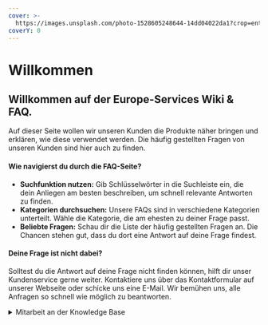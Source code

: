 ```yaml
---
cover: >-
  https://images.unsplash.com/photo-1528605248644-14dd04022da1?crop=entropy&cs=tinysrgb&fm=jpg&ixid=MnwxOTcwMjR8MHwxfHNlYXJjaHwxMHx8dGVhbSUyMG9mJTIwcGVvcGxlfGVufDB8fHx8MTY2MDMxNzQzNg&ixlib=rb-1.2.1&q=80
coverY: 0
---
```


# Willkommen

## Willkommen auf der Europe-Services Wiki & FAQ.

Auf dieser Seite wollen wir unseren Kunden die Produkte näher bringen und erklären, wie diese verwendet werden. Die häufig gestellten Fragen von unseren Kunden sind hier auch zu finden.

#### Wie navigierst du durch die FAQ-Seite?

* **Suchfunktion nutzen:** Gib Schlüsselwörter in die Suchleiste ein, die dein Anliegen am besten beschreiben, um schnell relevante Antworten zu finden.
* **Kategorien durchsuchen:** Unsere FAQs sind in verschiedene Kategorien unterteilt. Wähle die Kategorie, die am ehesten zu deiner Frage passt.
* **Beliebte Fragen:** Schau dir die Liste der häufig gestellten Fragen an. Die Chancen stehen gut, dass du dort eine Antwort auf deine Frage findest.

#### Deine Frage ist nicht dabei?

Solltest du die Antwort auf deine Frage nicht finden können, hilft dir unser Kundenservice gerne weiter. Kontaktiere uns über das Kontaktformular auf unserer Webseite oder schicke uns eine E-Mail. Wir bemühen uns, alle Anfragen so schnell wie möglich zu beantworten.

<details>

<summary>Mitarbeit an der Knowledge Base</summary>

Wir wollen die Knowledge Base mit eurer Hilfe immer mehr erweitern.

Jeder Kunde kann das Projekt in GitHub Forken und daran mithelfen. Jede angenommene Erweiterung entlohnen wir mit 5€ Guthaben.

Das Projekt kann hier geforkt werden:\
[https://github.com/europe-services/docs/tree/docs](https://github.com/europe-services/docs/tree/docs)

</details>
